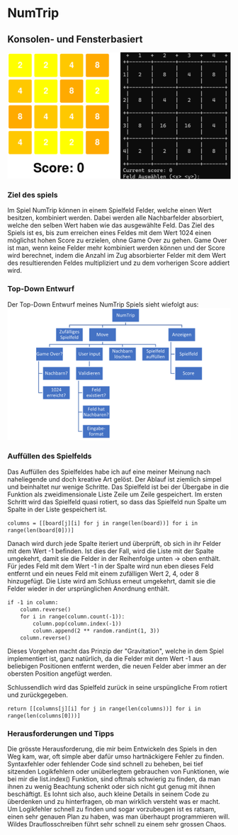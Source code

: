 # NumTrip
## Konsolen- und Fensterbasiert

![](docs/images/numtrip_screenshots.png)

### Ziel des spiels
Im Spiel NumTrip können in einem Spielfeld Felder, welche einen Wert besitzen, kombiniert werden. Dabei werden alle Nachbarfelder absorbiert, welche den selben Wert haben wie das ausgewählte Feld. Das Ziel des Spiels ist es, bis zum erreichen eines Feldes mit dem Wert 1024 einen möglichst hohen Score zu erzielen, ohne Game Over zu gehen. Game Over ist man, wenn keine Felder mehr kombiniert werden können und der Score wird berechnet, indem die Anzahl im Zug absorbierter Felder mit dem Wert des resultierenden Feldes multipliziert und zu dem vorherigen Score addiert wird.

### Top-Down Entwurf
Der Top-Down Entwurf meines NumTrip Spiels sieht wiefolgt aus:
![](docs/images/numtrip_topdown.png)

### Auffüllen des Spielfelds
Das Auffüllen des Spielfeldes habe ich auf eine meiner Meinung nach naheliegende und doch kreative Art gelöst. Der Ablauf ist ziemlich simpel und beinhaltet nur wenige Schritte. Das Spielfeld ist bei der Übergabe in die Funktion als zweidimensionale Liste Zeile um Zeile gespeichert. Im ersten Schritt wird das Spielfeld quasi rotiert, so dass das Spielfeld nun Spalte um Spalte in der Liste gespeichert ist.

    columns = [[board[j][i] for j in range(len(board))] for i in range(len(board[0]))]

Danach wird durch jede Spalte iteriert und überprüft, ob sich in ihr Felder mit dem Wert -1 befinden. Ist dies der Fall, wird die Liste mit der Spalte umgekehrt, damit sie die Felder in der Reihenfolge unten -> oben enthält. Für jedes Feld mit dem Wert -1 in der Spalte wird nun eben dieses Feld entfernt und ein neues Feld mit einem zufälligen Wert 2, 4, oder 8 hinzugefügt. Die Liste wird am Schluss erneut umgekehrt, damit sie die Felder wieder in der ursprünglichen Anordnung enthält.

    if -1 in column:
        column.reverse()
        for i in range(column.count(-1)):
            column.pop(column.index(-1))
            column.append(2 ** random.randint(1, 3))
        column.reverse()

Dieses Vorgehen macht das Prinzip der "Gravitation", welche in dem Spiel implementiert ist, ganz natürlich, da die Felder mit dem Wert -1 aus beliebigen Positionen entfernt werden, die neuen Felder aber immer an der obersten Position angefügt werden.

Schlussendlich wird das Spielfeld zurück in seine urspüngliche From rotiert und zurückgegeben.

    return [[columns[j][i] for j in range(len(columns))] for i in range(len(columns[0]))]

### Herausforderungen und Tipps
Die grösste Herausforderung, die mir beim Entwickeln des Spiels in den Weg kam, war, oft simple aber dafür umso hartnäckigere Fehler zu finden. Syntaxfehler oder fehlender Code sind schnell zu beheben, bei tief sitzenden Logikfehlern oder unüberlegtem gebrauchen von Funktionen, wie bei mir die list.index() Funktion, sind oftmals schwierig zu finden, da man ihnen zu wenig Beachtung schenkt oder sich nicht gut genug mit ihnen beschäftigt. Es lohnt sich also, auch kleine Details in seinem Code zu überdenken und zu hinterfragen, ob man wirklich versteht was er macht. Um Logikfehler schnell zu finden und sogar vorzubeugen ist es ratsam, einen sehr genauen Plan zu haben, was man überhaupt programmieren will. Wildes Drauflosschreiben führt sehr schnell zu einem sehr grossen Chaos.